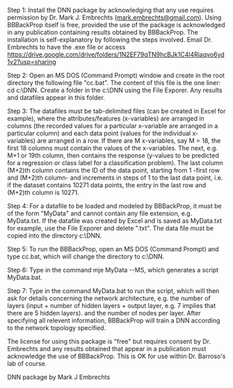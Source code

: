 Step 1:
Install the DNN package by acknowledging that any use requires permission by Dr. Mark J. Embrechts (mark.embrechts@gmail.com). Using BBBackProp itself is free, provided the use of the package is acknowledged in any publication containing results obtained by BBBackProp.  The installation is self-explanatory by following the steps involved. Email Dr. Embrechts to have the .exe file or access https://drive.google.com/drive/folders/1N2EF79qTN9hcBJk1C4l4Riaqvo6yd1v2?usp=sharing

Step 2:
Open an MS DOS (Command Prompt) window and create in the root directory the following file "cc.bat".  The content of this file is the one liner: cd c:\DNN.  Create a folder in the c:\DNN using the File Exporer.  Any results and datafiles appear in this folder.

Step 3:
The datafiles must be tab-delimited files (can be created in Excel for example), where the attributes/features (x-variables) are arranged in columns (the recorded values for a particular x-variable are arranged in a particular column) and each data point (values for the individual x-variables) are arranged in a row. If there are M x-variables, say M = 18, the first 18 columns must contain the values of the x-variables.  The next, e.g. M+1 or 19th column, then contains the response (y-values to be predicted for a regression or class label for a classification problem).  The last column (M+2)th column contains the ID of the data point, starting from 1 -first row and (M+2)th column- and increments in steps of 1 to the last data point, i.e. if the dataset contains 10271 data points, the entry in the last row and (M+2)th column is 10271.

Step 4:
For a datafile to be loaded and modeled by BBBackProp, it must be of the form "MyData" and cannot contain any file extension, e.g. MyData.txt.  If the datafile was created by Excel and is saved as MyData.txt for example, use the File Exporer and delete ".txt".  The data file must be copied into the directory c:\DNN.

Step 5:
To run the BBBackProp, open an MS DOS (Command Prompt) and type cc.bat, which will change the directory to c:\DNN.

Step 6:
Type in the command mje MyData --MS, which generates a script MyData.bat.

Step 7:
Type in the command MyData.bat to run the script, which will then ask for details concerning the network architecture, e.g. the number of layers (input + number of hidden layers + output layer, e.g. 7 implies that there are 5 hidden layers). and the number of nodes per layer.  After specifying all relevent information, BBBackProp will train a DNN according to the network topology specified.


The license for using this package is "free" but requires consent by Dr. Embrechts and any results obtained that appear in a publication must acknowledge the use of BBBackProp.  This is OK for use within Dr. Barroso's lab of course. 

DNN package by Mark J Embrechts

